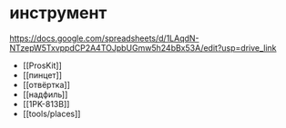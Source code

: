 # инструмент

https://docs.google.com/spreadsheets/d/1LAqdN-NTzepW5TxvppdCP2A4TOJpbUGmw5h24bBx53A/edit?usp=drive_link

- [[ProsKit]]
- [[пинцет]]
- [[отвёртка]]
- [[надфиль]]
- [[1PK-813B]]
- [[tools/places]]
